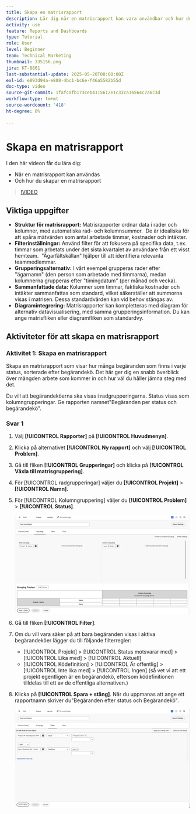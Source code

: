```yaml
---
title: Skapa en matrisrapport
description: Lär dig när en matrisrapport kan vara användbar och hur du skapar en matrisrapport i Workfront.
activity: use
feature: Reports and Dashboards
type: Tutorial
role: User
level: Beginner
team: Technical Marketing
thumbnail: 335156.png
jira: KT-8861
last-substantial-update: 2025-05-20T00:00:00Z
exl-id: e893d94a-e808-4bc1-bc6e-f46a5582b55d
doc-type: video
source-git-commit: 1fafcafb173ceb4115612e1c33ca36564c7a6c3d
workflow-type: tm+mt
source-wordcount: '418'
ht-degree: 0%

---
```


# Skapa en matrisrapport

I den här videon får du lära dig:

* När en matrisrapport kan användas
* Och hur du skapar en matrisrapport

>[!VIDEO](https://video.tv.adobe.com/v/335156/?quality=12&learn=on)

## Viktiga uppgifter

* **Struktur för matrisrapport:** Matrisrapporter ordnar data i rader och kolumner, med automatiska rad- och kolumnsummor. &#x200B; De är idealiska för att spåra mätvärden som antal arbetade timmar, kostnader och intäkter. &#x200B;
* **Filterinställningar:** Använd filter för att fokusera på specifika data, t.ex. timmar som arbetats under det sista kvartalet av användare från ett visst hemteam. &#x200B; &quot;Ägarfältskällan&quot; hjälper till att identifiera relevanta teammedlemmar. &#x200B;
* **Grupperingsalternativ:** I vårt exempel grupperas rader efter &quot;ägarnamn&quot; (den person som arbetade med timmarna), medan kolumnerna grupperas efter &quot;timingdatum&quot; (per månad och vecka). &#x200B;
* **Sammanfattade data:** Kolumner som timmar, faktiska kostnader och intäkter sammanfattas som standard, vilket säkerställer att summorna visas i matrisen. Dessa standardvärden kan vid behov stängas av. &#x200B;
* **Diagramintegrering:** Matrisrapporter kan kompletteras med diagram för alternativ datavisualisering, med samma grupperingsinformation. Du kan ange matrisfliken eller diagramfliken som standardvy. &#x200B;

## Aktiviteter för att skapa en matrisrapport

### Aktivitet 1: Skapa en matrisrapport

Skapa en matrisrapport som visar hur många begäranden som finns i varje status, sorterade efter begärandekö. Det här ger dig en snabb överblick över mängden arbete som kommer in och hur väl du håller jämna steg med det.

Du vill att begärandeköerna ska visas i radgrupperingarna. Status visas som kolumngrupperingar. Ge rapporten namnet&quot;Begäranden per status och begärandekö&quot;.

### Svar 1

1. Välj **[!UICONTROL Rapporter]** på **[!UICONTROL Huvudmenyn]**.
1. Klicka på alternativet **[!UICONTROL Ny rapport]** och välj **[!UICONTROL Problem]**.
1. Gå till fliken **[!UICONTROL Grupperingar]** och klicka på **[!UICONTROL Växla till matrisgruppering]**.
1. För [!UICONTROL radgrupperingar] väljer du **[!UICONTROL Projekt]** > **[!UICONTROL Namn]**.
1. För [!UICONTROL Kolumngruppering] väljer du **[!UICONTROL Problem]** > **[!UICONTROL Status]**.

   ![En bild av skärmen för att skapa en ny gruppering av problemrapporter](assets/matrix-report-groupings.png)

1. Gå till fliken **[!UICONTROL Filter]**.
1. Om du vill vara säker på att bara begäranden visas i aktiva begärandeköer lägger du till följande filterregler:

   * [!UICONTROL Projekt] > [!UICONTROL Status motsvarar med] > [!UICONTROL Lika med] > [!UICONTROL Aktuell]
   * [!UICONTROL Ködefinition] > [!UICONTROL Är offentlig] > [!UICONTROL Inte lika med] > [!UICONTROL Ingen] (så vet vi att ett projekt egentligen är en begärandekö, eftersom ködefinitionen tilldelas till ett av de offentliga alternativen.)

1. Klicka på **[!UICONTROL Spara + stäng]**. När du uppmanas att ange ett rapportnamn skriver du&quot;Begäranden efter status och Begärandekö&quot;.

   ![En bild av skärmen för att skapa ett nytt rapportfilter](assets/matrix-report-filters.png)
